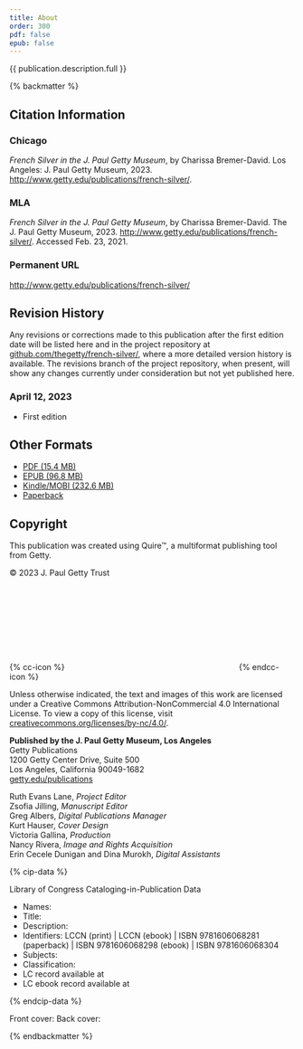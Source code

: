 ```yaml
---
title: About
order: 300
pdf: false
epub: false
---
```


{{ publication.description.full }}

{% backmatter %}

## Citation Information

### Chicago

*French Silver in the J. Paul Getty Museum*, by Charissa Bremer-David. Los Angeles: J. Paul Getty Museum, 2023. http://www.getty.edu/publications/french-silver/.

### MLA
*French Silver in the J. Paul Getty Museum*, by Charissa Bremer-David. The J. Paul Getty Museum, 2023. http://www.getty.edu/publications/french-silver/. Accessed <span class="cite-current-date">Feb. 23, 2021</span>.

### Permanent URL

http://www.getty.edu/publications/french-silver/

## Revision History

Any revisions or corrections made to this publication after the first edition date will be listed here and in the project repository at [github.com/thegetty/french-silver/](https://github.com/thegetty/french-silver/), where a more detailed version history is available. The revisions branch of the project repository, when present, will show any changes currently under consideration but not yet published here.

### April 12, 2023

  - First edition

## Other Formats

  - [PDF (15.4 MB)](/downloads/X.pdf)
  - [EPUB (96.8 MB)](/downloads/X.epub)
  - [Kindle/MOBI (232.6 MB)](/downloads/X.mobi)
  - [Paperback](https://shop.getty.edu/products/X)

## Copyright

This publication was created using Quire™, a multiformat publishing tool from Getty.

© 2023 J. Paul Getty Trust

{% cc-icon %}
<svg class="quire-copyright__icon">
<switch>
  <use xlink:href="#cc"></use>
</switch>
<switch>
  <use xlink:href="#cc-by"></use>
</switch>
<switch>
  <use xlink:href="#cc-by-nc"></use>
  <foreignObject width="135" height="30">
      <img src="../img/icons/cc-by-nc.png" alt="CC BY-NC" />
  </foreignObject>
</switch>
</svg>
{% endcc-icon %}

Unless otherwise indicated, the text and images of this work are licensed under a Creative Commons Attribution-NonCommercial 4.0 International License. To view a copy of this license, visit [creativecommons.org/licenses/by-nc/4.0/](https://creativecommons.org/licenses/by-nc/4.0/).

**Published by the J. Paul Getty Museum, Los Angeles**<br />
Getty Publications<br />
1200 Getty Center Drive, Suite 500<br />
Los Angeles, California 90049-1682<br />
[getty.edu/publications](http://www.getty.edu/publications/)<br />

Ruth Evans Lane, *Project Editor* <br />
Zsofia Jilling, *Manuscript Editor* <br />
Greg Albers, *Digital Publications Manager* <br />
Kurt Hauser, *Cover Design* <br />
Victoria Gallina, *Production* <br />
Nancy Rivera, *Image and Rights Acquisition* <br />
Erin Cecele Dunigan and Dina Murokh, *Digital Assistants* <br />

{% cip-data %}

Library of Congress Cataloging-in-Publication Data

- Names:
- Title:
- Description:
- Identifiers: LCCN  (print) | LCCN (ebook) | ISBN
   9781606068281 (paperback) | ISBN 9781606068298 (ebook) | ISBN
   9781606068304
- Subjects:
- Classification:
- LC record available at
- LC ebook record available at

{% endcip-data %}

Front cover:
Back cover:

{% endbackmatter %}
